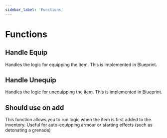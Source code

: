 ```yaml
---
sidebar_label: 'Functions'
---
```


# Functions

## Handle Equip

Handles the logic for equipping the item. This is implemented in Blueprint.

## Handle Unequip

Handles the logic for unequipping the item. This is implemented in Blueprint.

## Should use on add

This function allows you to run logic when the item is first added to the inventory. Useful for auto-equipping armour or starting effects (such as detonating a grenade)